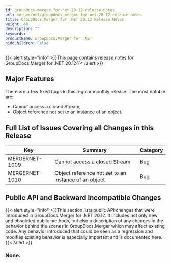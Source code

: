 ```yaml
---
id: groupdocs-merger-for-net-20-12-release-notes
url: merger/net/groupdocs-merger-for-net-20-12-release-notes
title: GroupDocs.Merger for .NET 20.12 Release Notes
weight: 40
description: ""
keywords: 
productName: GroupDocs.Merger for .NET
hideChildren: False
---
```

{{< alert style="info" >}}This page contains release notes for GroupDocs.Merger for .NET 20.12{{< /alert >}}

## Major Features

There are a few fixed bugs in this regular monthly release. The most notable are:

*   Cannot access a closed Stream;
*   Object reference not set to an instance of an object.

## Full List of Issues Covering all Changes in this Release

| Key | Summary | Category |
| --- | --- | --- |
| MERGERNET-1009 | Cannot access a closed Stream | Bug |
| MERGERNET-1010 | Object reference not set to an instance of an object | Bug |

## Public API and Backward Incompatible Changes

{{< alert style="info" >}}This section lists public API changes that were introduced in GroupDocs.Merger for .NET 20.12. It includes not only new and obsoleted public methods, but also a description of any changes in the behavior behind the scenes in GroupDocs.Merger which may affect existing code. Any behavior introduced that could be seen as a regression and modifies existing behavior is especially important and is documented here.{{< /alert >}}

### None.
